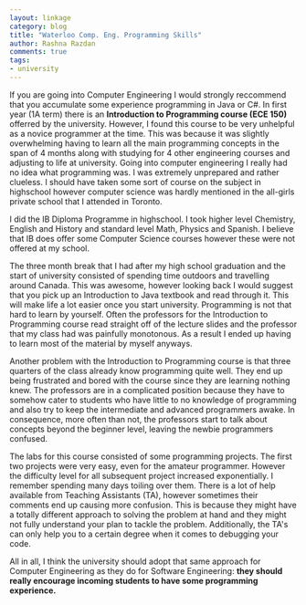 ```yaml
---
layout: linkage
category: blog
title: "Waterloo Comp. Eng. Programming Skills"
author: Rashna Razdan
comments: true
tags:
- university
---
```


<p>If you are going into Computer Engineering I would strongly reccommend that you accumulate some experience programming in Java or C#. In first year (1A term) there is an <b>Introduction to Programming course (ECE 150)</b> offerred by the university. However, I found this course to be very unhelpful as a novice programmer at the time. This was because it was slightly overwhelming having to learn all the main programming concepts in the span of 4 months along with studying for 4 other engineering courses and adjusting to life at university. Going into computer engineering I really had no idea what programming was. I was extremely unprepared and rather clueless. I should have taken some sort of course on the subject in highschool however computer science was hardly mentioned in the all-girls private school that I attended in Toronto.</p> 

<p>I did the IB Diploma Programme in highschool. I took higher level Chemistry, English and History and standard level Math, Physics and Spanish. I believe that IB does offer some Computer Science courses however these were not offered at my school.</p>

<p>The three month break that I had after my high school graduation and the start of university consisted of spending time outdoors and travelling around Canada. This was awesome, however looking back I would suggest that you pick up an Introduction to Java textbook and read through it. This will make life a lot easier once you start university. Programming is not that hard to learn by yourself. Often the professors for the Introduction to Programming course read straight off of the lecture slides and the professor that my class had was painfully monotonous. As a result I ended up having to learn most of the material by myself anyways.</p> 

<p>Another problem with the Introduction to Programming course is that three quarters of the class already know programming quite well. They end up being frustrated and bored with the course since they are learning nothing knew. The professors are in a complicated position because they have to somehow cater to students who have little to no knowledge of programming and also try to keep the intermediate and advanced programmers awake. In consequence, more often than not, the professors start to talk about concepts beyond the beginner level, leaving the newbie programmers confused.</p>

<p>The labs for this course consisted of some programming projects. The first two projects were very easy, even for the amateur programmer. However the difficulty level for all subsequent project increased exponentially. I remember spending many days toiling over them. There is a lot of help available from Teaching Assistants (TA), however sometimes their comments end up causing more confusion. This is because they might have a totally different approach to solving the problem at hand and they might not fully understand your plan to tackle the problem. Additionally, the TA's can only help you to a certain degree when it comes to debugging your code.</p>

<p>All in all, I think the university should adopt that same approach for Computer Engineering as they do for Software Engineering: <b>they should really encourage incoming students to have some programming experience.</b></p>
